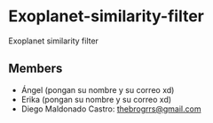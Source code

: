 # Exoplanet-similarity-filter
Exoplanet similarity filter
## Members
* Ángel (pongan su nombre y su correo xd)
* Erika (pongan su nombre y su correo xd)
* Diego Maldonado Castro: thebrogrrs@gmail.com
